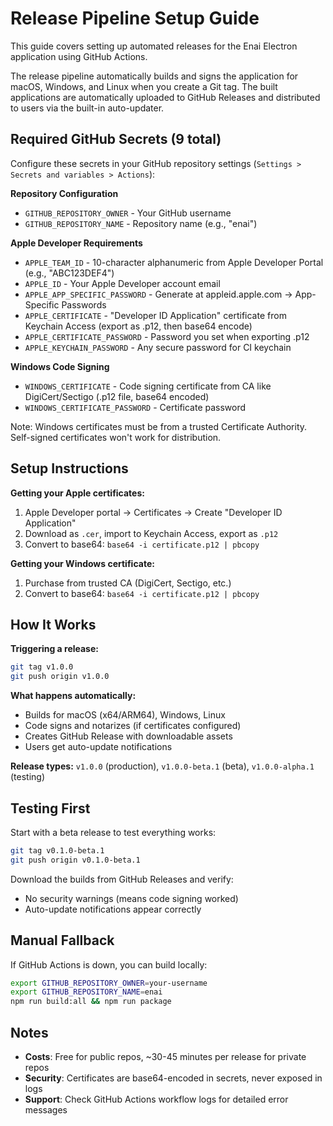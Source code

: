 # Release Pipeline Setup Guide

This guide covers setting up automated releases for the Enai Electron application using GitHub Actions.

The release pipeline automatically builds and signs the application for macOS, Windows, and Linux when you create a Git tag. The built applications are automatically uploaded to GitHub Releases and distributed to users via the built-in auto-updater.

## Required GitHub Secrets (9 total)

Configure these secrets in your GitHub repository settings (`Settings > Secrets and variables > Actions`):

**Repository Configuration**
- `GITHUB_REPOSITORY_OWNER` - Your GitHub username
- `GITHUB_REPOSITORY_NAME` - Repository name (e.g., "enai")

**Apple Developer Requirements**
- `APPLE_TEAM_ID` - 10-character alphanumeric from Apple Developer Portal (e.g., "ABC123DEF4")
- `APPLE_ID` - Your Apple Developer account email
- `APPLE_APP_SPECIFIC_PASSWORD` - Generate at appleid.apple.com → App-Specific Passwords
- `APPLE_CERTIFICATE` - "Developer ID Application" certificate from Keychain Access (export as .p12, then base64 encode)
- `APPLE_CERTIFICATE_PASSWORD` - Password you set when exporting .p12
- `APPLE_KEYCHAIN_PASSWORD` - Any secure password for CI keychain

**Windows Code Signing**
- `WINDOWS_CERTIFICATE` - Code signing certificate from CA like DigiCert/Sectigo (.p12 file, base64 encoded)  
- `WINDOWS_CERTIFICATE_PASSWORD` - Certificate password

Note: Windows certificates must be from a trusted Certificate Authority. Self-signed certificates won't work for distribution.

## Setup Instructions

**Getting your Apple certificates:**
1. Apple Developer portal → Certificates → Create "Developer ID Application" 
2. Download as `.cer`, import to Keychain Access, export as `.p12`
3. Convert to base64: `base64 -i certificate.p12 | pbcopy`

**Getting your Windows certificate:**
1. Purchase from trusted CA (DigiCert, Sectigo, etc.)
2. Convert to base64: `base64 -i certificate.p12 | pbcopy`

## How It Works

**Triggering a release:**
```bash
git tag v1.0.0
git push origin v1.0.0
```

**What happens automatically:**
- Builds for macOS (x64/ARM64), Windows, Linux
- Code signs and notarizes (if certificates configured)
- Creates GitHub Release with downloadable assets
- Users get auto-update notifications

**Release types:** `v1.0.0` (production), `v1.0.0-beta.1` (beta), `v1.0.0-alpha.1` (testing)


## Testing First

Start with a beta release to test everything works:
```bash
git tag v0.1.0-beta.1
git push origin v0.1.0-beta.1
```

Download the builds from GitHub Releases and verify:
- No security warnings (means code signing worked)
- Auto-update notifications appear correctly

## Manual Fallback

If GitHub Actions is down, you can build locally:
```bash
export GITHUB_REPOSITORY_OWNER=your-username
export GITHUB_REPOSITORY_NAME=enai
npm run build:all && npm run package
```

## Notes

- **Costs**: Free for public repos, ~30-45 minutes per release for private repos
- **Security**: Certificates are base64-encoded in secrets, never exposed in logs
- **Support**: Check GitHub Actions workflow logs for detailed error messages